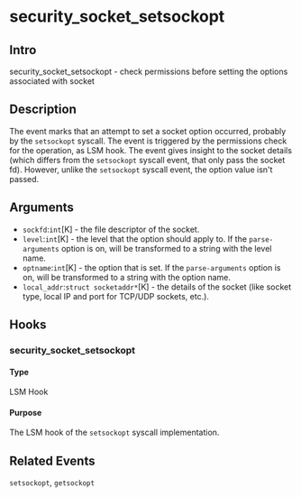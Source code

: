 # security_socket_setsockopt

## Intro
security_socket_setsockopt - check permissions before setting the options associated with socket

## Description
The event marks that an attempt to set a socket option occurred, probably by the `setsockopt` syscall.
The event is triggered by the permissions check for the operation, as LSM hook.
The event gives insight to the socket details (which differs from the `setsockopt` syscall event, that only pass the socket fd).
However, unlike the `setsockopt` syscall event, the option value isn't passed.


## Arguments
* `sockfd`:`int`[K] - the file descriptor of the socket.
* `level`:`int`[K] - the level that the option should apply to. If the `parse-arguments` option is on, will be transformed to a string with the level name.
* `optname`:`int`[K] - the option that is set. If the `parse-arguments` option is on, will be transformed to a string with the option name.
* `local_addr`:`struct socketaddr*`[K] - the details of the socket (like socket type, local IP and port for TCP/UDP sockets, etc.).

## Hooks
### security_socket_setsockopt
#### Type
LSM Hook
#### Purpose
The LSM hook of the `setsockopt` syscall implementation.

## Related Events
`setsockopt`, `getsockopt`
